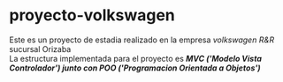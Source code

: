 # proyecto-volkswagen

Este es un proyecto de estadia realizado en la empresa _volkswagen R&R_ sucursal Orizaba  
La estructura implementada para el proyecto es _**MVC ('Modelo Vista Controlador') junto con POO ('Programacion Orientada a Objetos')**_
